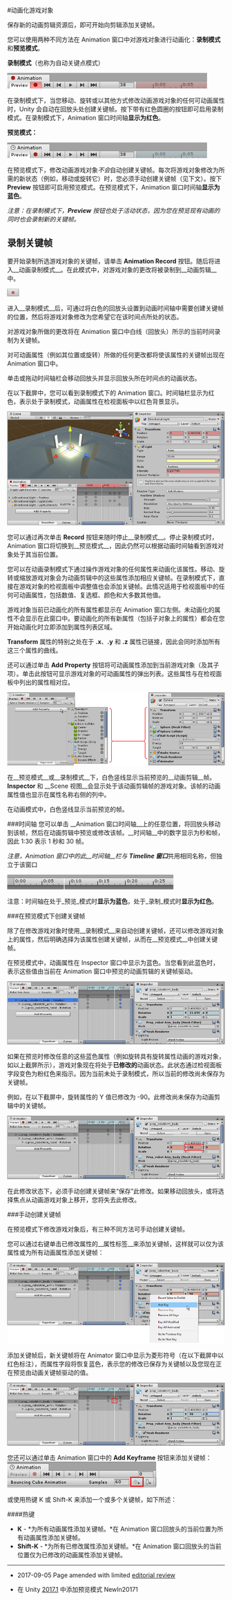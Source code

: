 #动画化游戏对象

保存新的动画剪辑资源后，即可开始向剪辑添加关键帧。

您可以使用两种不同方法在 Animation 窗口中对游戏对象进行动画化：**录制模式**和**预览模式**。

**录制模式**（也称为自动关键点模式）

![录制模式下的 Animation 窗口](../uploads/Main/AnimationEditorControlsRecordMode.png)

在录制模式下，当您移动、旋转或以其他方式修改动画游戏对象的任何可动画属性时，Unity 会自动在回放头处创建关键帧。按下带有红色圆圈的按钮即可启用录制模式。在录制模式下，Animation 窗口时间轴**显示为红色**。

**预览模式：**

![预览模式下的 Animation 窗口](../uploads/Main/AnimationEditorControlsPreviewMode.png)

在预览模式下，修改动画游戏对象*不会*自动创建关键帧。每次将游戏对象修改为所需的新状态（例如，移动或旋转它）时，您必须手动创建关键帧（见下文）。按下 **Preview** 按钮即可启用预览模式。在预览模式下，Animation 窗口时间轴**显示为蓝色**。

*注意：在录制模式下，**Preview** 按钮也处于活动状态，因为您在预览现有动画的同时也会录制新的关键帧。*


## 录制关键帧

要开始录制所选游戏对象的关键帧，请单击 __Animation Record__ 按钮。随后将进入__动画录制模式__。在此模式中，对游戏对象的更改将被录制到__动画剪辑__中。


![Record 按钮](../uploads/Main/AnimationEditorAnimationModeButton.png)

进入__录制模式__后，可通过将白色的回放头设置到动画时间轴中需要创建关键帧的位置，然后将游戏对象修改为您希望它在该时间点所处的状态。

对游戏对象所做的更改将在 Animation 窗口中白线（回放头）所示的当前时间录制为关键帧。

对可动画属性（例如其位置或旋转）所做的任何更改都将使该属性的关键帧出现在 Animation 窗口中。

单击或拖动时间轴栏会移动回放头并显示回放头所在时间点的动画状态。

在以下截屏中，您可以看到录制模式下的 Animation 窗口。时间轴栏显示为红色，表示处于录制模式，动画属性在检视面板中以红色背景显示。

![当前帧](../uploads/Main/AnimationEditorPreviewFrame.png)

您可以通过再次单击 __Record__ 按钮来随时停止__录制模式__。停止录制模式时，Animation 窗口将切换到__预览模式__，因此仍然可以根据动画时间轴看到游戏对象处于其当前位置。

您可以在动画录制模式下通过操作游戏对象的任何属性来动画化该属性。移动、旋转或缩放游戏对象会为动画剪辑中的这些属性添加相应关键帧。在录制模式下，直接在游戏对象的检视面板中调整值也会添加关键帧。此情况适用于检视面板中的任何可动画属性，包括数值、复选框、颜色和大多数其他值。

游戏对象当前已动画化的所有属性都显示在 Animation 窗口左侧。未动画化的属性不会显示在此窗口中。要动画化的所有新属性（包括子对象上的属性）都会在您开始动画化时立即添加到属性列表区域。

__Transform__ 属性的特别之处在于 __.x__、__.y__ 和 __.z__ 属性已链接，因此会同时添加所有这三个属性的曲线。

还可以通过单击 __Add Property__ 按钮将可动画属性添加到当前游戏对象（及其子项）。单击此按钮可显示游戏对象的可动画属性的弹出列表。这些属性与在检视面板中列出的属性相对应。

![单击 __Add Property__ 按钮时将显示游戏对象的可动画属性](../uploads/Main/AnimationEditorMatchesInspector.png)

在__预览模式__或__录制模式__下，白色竖线显示当前预览的__动画剪辑__帧。__Inspector__ 和 __Scene 视图__会显示处于该动画剪辑帧的游戏对象。该帧的动画属性值也显示在属性名称右侧的列中。

在动画模式中，白色竖线显示当前预览的帧。


###时间轴
您可以单击 __Animation 窗口时间轴__上的任意位置，将回放头移动到该帧，然后在动画剪辑中预览或修改该帧。__时间轴__中的数字显示为秒和帧，因此 1:30 表示 1 秒和 30 帧。

*注意，Animation 窗口中的此__时间轴__栏与 **Timeline 窗口***共用相同名称，但独立于该窗口

![时间轴](../uploads/Main/AnimationEditorTimeLine.png)

注意：时间轴在处于_预览_模式时**显示为蓝色**，处于_录制_模式时**显示为红色**。


###在预览模式下创建关键帧

除了在修改游戏对象时使用__录制模式__来自动创建关键帧，还可以修改游戏对象上的属性，然后明确选择为该属性创建关键帧，从而在__预览模式__中创建关键帧。

在预览模式中，动画属性在 Inspector 窗口中显示为蓝色。当您看到此蓝色时，表示这些值由当前在 Animation 窗口中预览的动画剪辑的关键帧驱动。

![在预览模式中，动画字段在检视面板中显示为蓝色](../uploads/Main/AnimationEditorPreviewModifiedInspectorFields.png)

如果在预览时修改任意的这些蓝色属性（例如旋转具有旋转属性动画的游戏对象，如以上截屏所示），游戏对象现在将处于**已修改的**动画状态。此状态通过检视面板字段变色为粉红色来指示。因为当前未处于录制模式，所以当前的修改尚未保存为关键帧。

例如，在以下截屏中，旋转属性的 Y 值已修改为 -90。此修改尚未保存为动画剪辑中的关键帧。

![预览模式下已修改的动画属性。此更改尚未保存为关键帧](../uploads/Main/AnimationEditorPreviewModifiedValue.png)

在此修改状态下，必须手动创建关键帧来“保存”此修改。如果移动回放头，或将选择焦点从动画游戏对象上移开，您将失去此修改。

###手动创建关键帧

在预览模式下修改游戏对象后，有三种不同方法可手动创建关键帧。

您可以通过右键单击已修改属性的__属性标签__来添加关键帧，这样就可以仅为该属性或为所有动画属性添加关键帧：

![属性标签上下文菜单](../uploads/Main/AnimationEditorPropertyContextMenuAddKey.png)

添加关键帧后，新关键帧将在 Animator 窗口中显示为菱形符号（在以下截屏中以红色标注），而属性字段将恢复蓝色，表示您的修改已保存为关键帧以及您现在正在预览由动画关键帧驱动的值。

![添加新关键帧（标记为红色）后，Inspector 中的值恢复蓝色。](../uploads/Main/AnimationEditorPreviewKeyAdded.png)

您还可以通过单击 Animation 窗口中的 __Add Keyframe__ 按钮来添加关键帧：
![Add Keyframe 按钮](../uploads/Main/AnimationEditorAddKeyframeButton.png)

或使用热键 K 或 Shift-K 来添加一个或多个关键帧，如下所述：

####热键

* **K** - *为所有动画属性添加关键帧。*在 Animation 窗口回放头的当前位置为所有动画属性添加关键帧。
* **Shift-K** - *为所有已修改属性添加关键帧。*在 Animation 窗口回放头的当前位置仅为已修改的动画属性添加关键帧。

---
* <span class="page-edit">2017-09-05 Page amended with limited [editorial review](DocumentationEditorialReview.html)
</span>

* <span class="page-history">在 Unity [2017.1](https://docs.unity3d.com/2017.1/Documentation/Manual/30_search.html?q=newin20171) 中添加预览模式 <span class="search-words">NewIn20171</span></span>
